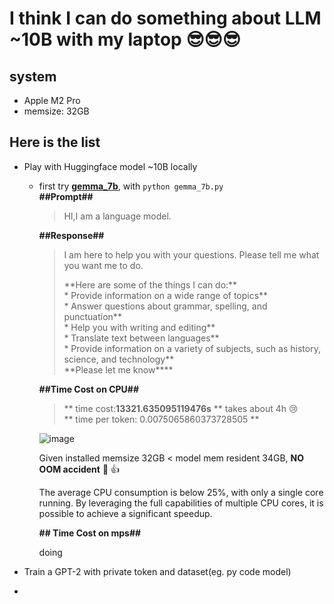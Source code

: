 # I think I can do something about LLM ~10B with my laptop :sunglasses::sunglasses::sunglasses:
## system
* Apple M2 Pro
* memsize: 32GB

## Here is the list
* Play with Huggingface model ~10B locally  
  * first try [**gemma_7b**](https://huggingface.co/google/gemma-7b), with `python gemma_7b.py`  
    **##Prompt##**  
    >HI,I am a language model.
     
    **##Response##**  
    >I am here to help you with your questions. Please tell me what you want me to do.
    >
    >\*\*Here are some of the things I can do:\*\*  
    >\* Provide information on a wide range of topics**    
    >\* Answer questions about grammar, spelling, and punctuation**   
    >\* Help you with writing and editing**  
    >\* Translate text between languages**  
    >\* Provide information on a variety of subjects, such as history, science, and technology**  
    >\*\*Please let me know\*\***
       
    **##Time Cost on CPU##**  
    >** time cost:**13321.635095119476s** **  takes about 4h :cry:  
    >** time per token: 0.0075065860373728505 **
    
    ![image](https://github.com/h-clickshift/llm_on_laptop/assets/117718271/2d277005-05fb-4edb-bad0-6d3c0766b725)

    Given installed memsize 32GB < model mem resident 34GB, **NO OOM accident** :tada:  :thumbsup:
    
    The average CPU consumption is below 25%, with only a single core running. By leveraging the full capabilities of multiple CPU cores, it is possible to achieve a significant speedup.
    
    **## Time Cost on mps##**
    
    doing
    
    
    
  
* Train a GPT-2 with private token and dataset(eg. py code model)
* 
